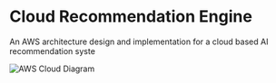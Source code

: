 # Cloud Recommendation Engine

An AWS architecture design and implementation for a cloud based AI recommendation syste

![AWS Cloud Diagram](https://i.imgur.com/sNLbkWH.png)
